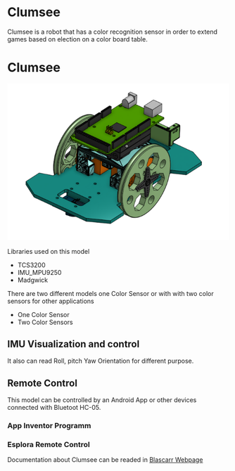 # Clumsee
Clumsee is a robot that has a color recognition sensor in order to extend games based on election on a color board table.

<h1>Clumsee</h1>
<img src="src/ClumseeRobot.png" alt="">

Libraries used on this model
<ul>
	<li><a href=""></a>TCS3200</li>
	<li><a href=""></a>IMU_MPU9250</li>
	<li><a href=""></a>Madgwick</li>
	
</ul>

There are two different models one Color Sensor or with with two color sensors for other applications
<ul>
	<li>One Color Sensor</li>
	<li>Two Color Sensors</li>
</ul>


<h2>IMU Visualization and control</h2>
It also can read Roll, pitch Yaw Orientation for different purpose.

<h2>Remote Control</h2>
This model can be controlled by an Android App or other devices connected with Bluetoot HC-05.

<h3>App Inventor Programm</h3>

<h3>Esplora Remote Control</h3>

Documentation about Clumsee can be readed in <a href="http://blascarr.com/courses/clumsee/"> Blascarr Webpage</a>
